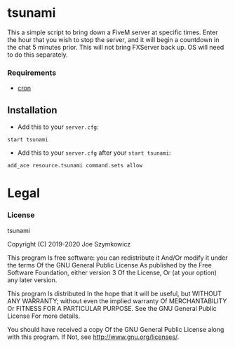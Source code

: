 # tsunami

This a simple script to bring down a FiveM server at specific times. Enter the hour that you wish to stop the server, and it will begin a countdown in the chat 5 minutes prior. This will not bring FXServer back up. OS will need to do this separately.

### Requirements

- [cron](https://github.com/esx-framework/cron)

## Installation
- Add this to your `server.cfg`:
```
start tsunami
```
- Add this to your `server.cfg` after your `start tsunami`:
```
add_ace resource.tsunami command.sets allow
```

# Legal
### License
tsunami

Copyright (C) 2019-2020 Joe Szymkowicz

This program Is free software: you can redistribute it And/Or modify it under the terms Of the GNU General Public License As published by the Free Software Foundation, either version 3 Of the License, Or (at your option) any later version.

This program Is distributed In the hope that it will be useful, but WITHOUT ANY WARRANTY; without even the implied warranty Of MERCHANTABILITY Or FITNESS FOR A PARTICULAR PURPOSE. See the GNU General Public License For more details.

You should have received a copy Of the GNU General Public License along with this program. If Not, see http://www.gnu.org/licenses/.

